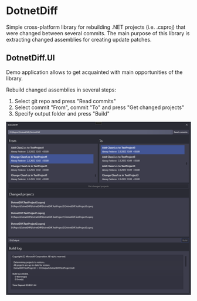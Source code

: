 # DotnetDiff

Simple cross-platform library for rebuilding .NET projects (i.e. .csproj) that were changed between several commits. The main purpose of this library is extracting changed assemblies for creating update patches.

## DotnetDiff.UI

Demo application allows to get acquainted with main opportunities of the library.

Rebuild changed assemblies in several steps:

1. Select git repo and press "Read commits"
2. Select commit "From", commit "To" and press "Get changed projects"
3. Specify output folder and press "Build"

![UI](./DotnetDiff.UI.png)
